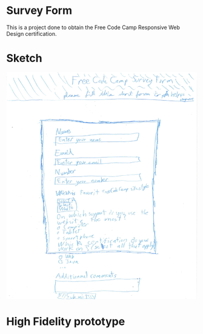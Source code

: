# Survey Form

This is a project done to obtain the Free Code Camp Responsive Web Design certification.

# Sketch

<img src="sketch.jpg" width="600px" height="600px">

# High Fidelity prototype

